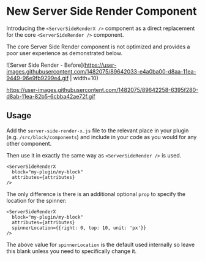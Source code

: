 # New Server Side Render Component
Introducing the `<ServerSideRenderX />` component as a direct replacement for the core `<ServerSideRender />` component.

The core Server Side Render component is not optimized and provides a poor user experience as demonstrated below.

![Server Side Render - Before](https://user-images.githubusercontent.com/1482075/89642033-e4a0ba00-d8aa-11ea-9449-96e9fb9299e4.gif | width=10)


https://user-images.githubusercontent.com/1482075/89642258-6395f280-d8ab-11ea-82b5-6cbba42ae72f.gif




## Usage

Add the `server-side-render-x.js` file to the relevant place in your plugin (e.g. `/src/block/components`) and include in your code as you would for any other component.

Then use it in exactly the same way as `<ServerSideRender />` is used.

    <ServerSideRenderX
	  block="my-plugin/my-block"
      attributes={attributes}
	/>

The only difference is there is an additional optional `prop` to specify the location for the spinner:

    <ServerSideRenderX
	  block="my-plugin/my-block"
      attributes={attributes}
      spinnerLocation={{right: 0, top: 10, unit: 'px'}}
	/>

The above value for `spinnerLocation` is the default used internally so leave this blank unless you need to specifically change it.
